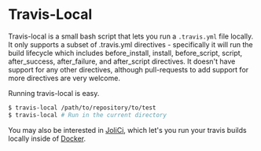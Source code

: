 Travis-Local
============

Travis-local is a small bash script that lets you run a `.travis.yml` file locally. It only supports a subset of .travis.yml directives - specifically it will run the build lifecycle which includes before_install, install, before_script, script, after_success, after_failure, and after_script directives. It doesn't have support for any other directives, although pull-requests to add support for more directives are very welcome.

Running travis-local is easy. 

```bash
$ travis-local /path/to/repository/to/test
$ travis-local # Run in the current directory
```

You may also be interested in [JoliCi](https://github.com/jolicode/JoliCi), which let's you run your travis builds locally inside of [Docker](https://www.docker.com).
